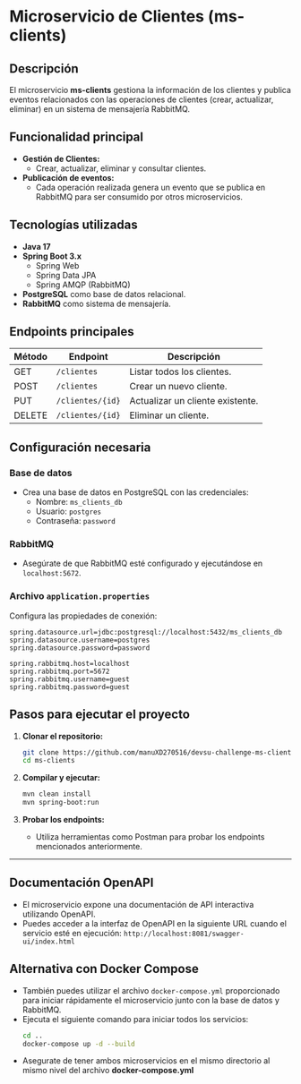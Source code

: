 # Microservicio de Clientes (ms-clients)

## Descripción
El microservicio **ms-clients** gestiona la información de los clientes y publica eventos relacionados con las operaciones de clientes (crear, actualizar, eliminar) en un sistema de mensajería RabbitMQ.

## Funcionalidad principal
- **Gestión de Clientes:**
    - Crear, actualizar, eliminar y consultar clientes.
- **Publicación de eventos:**
    - Cada operación realizada genera un evento que se publica en RabbitMQ para ser consumido por otros microservicios.

## Tecnologías utilizadas
- **Java 17**
- **Spring Boot 3.x**
    - Spring Web
    - Spring Data JPA
    - Spring AMQP (RabbitMQ)
- **PostgreSQL** como base de datos relacional.
- **RabbitMQ** como sistema de mensajería.

## Endpoints principales
| Método | Endpoint           | Descripción                        |
|--------|--------------------|------------------------------------|
| GET    | `/clientes`        | Listar todos los clientes.        |
| POST   | `/clientes`        | Crear un nuevo cliente.           |
| PUT    | `/clientes/{id}`   | Actualizar un cliente existente.  |
| DELETE | `/clientes/{id}`   | Eliminar un cliente.              |

## Configuración necesaria

### Base de datos
- Crea una base de datos en PostgreSQL con las credenciales:
    - Nombre: `ms_clients_db`
    - Usuario: `postgres`
    - Contraseña: `password`

### RabbitMQ
- Asegúrate de que RabbitMQ esté configurado y ejecutándose en `localhost:5672`.

### Archivo `application.properties`
Configura las propiedades de conexión:
```properties
spring.datasource.url=jdbc:postgresql://localhost:5432/ms_clients_db
spring.datasource.username=postgres
spring.datasource.password=password

spring.rabbitmq.host=localhost
spring.rabbitmq.port=5672
spring.rabbitmq.username=guest
spring.rabbitmq.password=guest
```

## Pasos para ejecutar el proyecto

1. **Clonar el repositorio:**
   ```bash
   git clone https://github.com/manuXD270516/devsu-challenge-ms-clients.git
   cd ms-clients
   ```

2. **Compilar y ejecutar:**
   ```bash
   mvn clean install
   mvn spring-boot:run
   ```

3. **Probar los endpoints:**
    - Utiliza herramientas como Postman para probar los endpoints mencionados anteriormente.

---


## Documentación OpenAPI
- El microservicio expone una documentación de API interactiva utilizando OpenAPI.
- Puedes acceder a la interfaz de OpenAPI en la siguiente URL cuando el servicio esté en ejecución:
  ```http://localhost:8081/swagger-ui/index.html```

## Alternativa con Docker Compose
- También puedes utilizar el archivo `docker-compose.yml` proporcionado para iniciar rápidamente el microservicio junto con la base de datos y RabbitMQ.
- Ejecuta el siguiente comando para iniciar todos los servicios:
  ```bash
  cd ..
  docker-compose up -d --build
  ```
- Asegurate de tener ambos microservicios en el mismo directorio al mismo nivel del archivo **docker-compose.yml**
